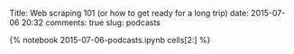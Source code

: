 Title: Web scraping 101 (or how to get ready for a long trip)
date:  2015-07-06 20:32
comments: true
slug: podcasts

{% notebook 2015-07-06-podcasts.ipynb cells[2:] %}
